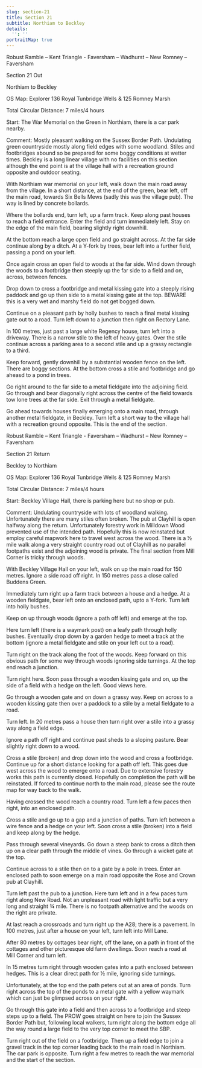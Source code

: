 ```yaml
---
slug: section-21
title: Section 21
subtitle: Northiam to Beckley
details:
  '': ''
portraitMap: true
---
```

Robust Ramble – Kent Triangle - Faversham – Wadhurst – New Romney – Faversham

Section 21 Out

Northiam to Beckley

OS Map: Explorer 136 Royal Tunbridge Wells & 125 Romney Marsh

Total Circular Distance: 7 miles/4 hours

Start: The War Memorial on the Green in Northiam, there is a car park nearby.

Comment: Mostly pleasant walking on the Sussex Border Path. Undulating green countryside mostly along field edges with some woodland. Stiles and footbridges abound so be prepared for some boggy conditions at wetter times. Beckley is a long linear village with no facilities on this section although the end point is at the village hall with a recreation ground opposite and outdoor seating.

With Northiam war memorial on your left, walk down the main road away from the village. In a short distance, at the end of the green, bear left, off the main road, towards Six Bells Mews (sadly this was the village pub). The way is lined by concrete bollards.

Where the bollards end, turn left, up a farm track. Keep along past houses to reach a field entrance. Enter the field and turn immediately left. Stay on the edge of the main field, bearing slightly right downhill.

At the bottom reach a large open field and go straight across. At the far side continue along by a ditch. At a Y-fork by trees, bear left into a further field, passing a pond on your left.

Once again cross an open field to woods at the far side. Wind down through the woods to a footbridge then steeply up the far side to a field and on, across, between fences.

Drop down to cross a footbridge and metal kissing gate into a steeply rising paddock and go up then side to a metal kissing gate at the top. BEWARE this is a very wet and marshy field do not get bogged down.

Continue on a pleasant path by holly bushes to reach a final metal kissing gate out to a road. Turn left down to a junction then right on Rectory Lane.

In 100 metres, just past a large white Regency house, turn left into a driveway. There is a narrow stile to the left of heavy gates. Over the stile continue across a parking area to a second stile and up a grassy rectangle to a third.

Keep forward, gently downhill by a substantial wooden fence on the left. There are boggy sections. At the bottom cross a stile and footbridge and go aheasd to a pond in trees.

Go right around to the far side to a metal fieldgate into the adjoining field. Go through and bear diagonally right across the centre of the field towards tow lone trees at the far side. Exit through a metal fieldgate.

Go ahead towards houses finally emerging onto a main road, through another metal fieldgate, in Beckley. Turn left a short way to the village hall with a recreation ground opposite. This is the end of the section.

Robust Ramble – Kent Triangle - Faversham – Wadhurst – New Romney – Faversham

Section 21 Return

Beckley to Northiam

OS Map: Explorer 136 Royal Tunbridge Wells & 125 Romney Marsh

Total Circular Distance: 7 miles/4 hours

Start: Beckley Village Hall, there is parking here but no shop or pub.

Comment: Undulating countryside with lots of woodland walking. Unfortunately there are many stiles often broken. The pub at Clayhill is open halfway along the return. Unfortunately forestry work in Milldown Wood prevented use of the intended path. Hopefully this is now reinstated but employ careful mapwork here to travel west across the wood. There is a ½ mile walk along a very straight country road out of Clayhill as no parallel footpaths exist and the adjoining wood is private. The final section from Mill Corner is tricky through woods.

With Beckley Village Hall on your left, walk on up the main road for 150 metres. Ignore a side road off right. In 150 metres pass a close called Buddens Green.

Immediately turn right up a farm track between a house and a hedge. At a wooden fieldgate, bear left onto an enclosed path, upto a Y-fork. Turn left into holly bushes.

Keep on up through woods (ignore a path off left) and emerge at the top.

Here turn left (there is a waymark post) on a leafy path through holly bushes. Eventually drop down by a garden hedge to meet a track at the bottom (ignore a metal fieldgate and stile on your left out to a road).

Turn right on the track along the foot of the woods. Keep forward on this obvious path for some way through woods ignoring side turnings. At the top end reach a junction.

Turn right here. Soon pass through a wooden kissing gate and on, up the side of a field with a hedge on the left. Good views here.

Go through a wooden gate and on down a grassy way. Keep on across to a wooden kissing gate then over a paddock to a stile by a metal fieldgate to a road.

Turn left. In 20 metres pass a house then turn right over a stile into a grassy way along a field edge.

Ignore a path off right and continue past sheds to a sloping pasture. Bear slightly right down to a wood.

Cross a stile (broken) and drop down into the wood and cross a footbridge. Continue up for a short distance looking for a path off left. This goes due west across the wood to emerge onto a road. Due to extensive forestry works this path is currently closed. Hopefully on completion the path will be reinstated. If forced to continue north to the main road, please see the route map for way back to the walk.

Having crossed the wood reach a country road. Turn left a few paces then right, into an enclosed path.

Cross a stile and go up to a gap and a junction of paths. Turn left between a wire fence and a hedge on your left. Soon cross a stile (broken) into a field and keep along by the hedge.

Pass through several vineyards. Go down a steep bank to cross a ditch then up on a clear path through the middle of vines. Go through a wicket gate at the top.

Continue across to a stile then on to a gate by a pole in trees. Enter an enclosed path to soon emerge on a main road opposite the Rose and Crown pub at Clayhill.

Turn left past the pub to a junction. Here turn left and in a few paces turn right along New Road. Not an unpleasant road with light traffic but a very long and straight ¾ mile. There is no footpath alternative and the woods on the right are private.

At last reach a crossroads and turn right up the A28; there is a pavement. In 100 metres, just after a house on your left, turn left into Mill Lane.

After 80 metres by cottages bear right, off the lane, on a path in front of the cottages and other picturesque old farm dwellings. Soon reach a road at Mill Corner and turn left.

In 15 metres turn right through wooden gates into a path enclosed between hedges. This is a clear direct path for ½ mile, ignoring side turnings.

Unfortunately, at the top end the path peters out at an area of ponds. Turn right across the top of the ponds to a metal gate with a yellow waymark which can just be glimpsed across on your right.

Go through this gate into a field and then across to a footbridge and steep steps up to a field. The PROW goes straight on here to join the Sussex Border Path but, following local walkers, turn right along the bottom edge all the way round a large field to the very top corner to meet the SBP.

Turn right out of the field on a footbridge. Then up a field edge to join a gravel track in the top corner leading back to the main road in Northiam. The car park is opposite. Turn right a few metres to reach the war memorial and the start of the section.
